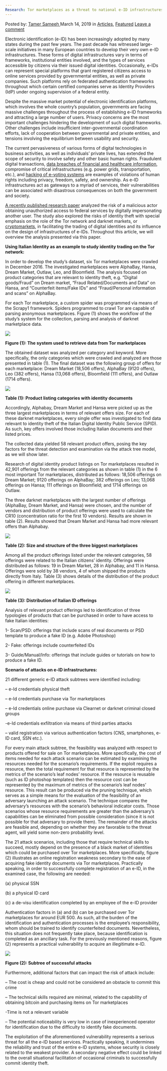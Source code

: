 ```yaml
---
Research: Tor marketplaces as a threat to national e-ID infrastructures
---
```

<article class="post-listing post-28621 post type-post status-publish format-standard has-post-thumbnail hentry category-articles category-deepdot-news tag-eid tag-infrastructures tag-marketplaces tag-national tag-research tag-threat tag-tor">
    <div class="post-inner">
    <p class="post-meta">
    <span>Posted by: <a href="https://www.deepdotweb.com/author/tamersameeh/" title="">Tamer Sameeh </a></span>
    <span>March 14, 2019</span>
    <span>in <a href="https://www.deepdotweb.com/category/articles/" rel="category tag">Articles</a>, <a href="https://www.deepdotweb.com/category/deepdot-news/" rel="category tag">Featured</a></span>
    <span><a href="https://www.deepdotweb.com/2019/03/14/research-tor-marketplaces-as-a-threat-to-national-e-id-infrastructures/#respond">Leave a comment</a></span>
    </p>
    <div class="clear"></div>
    <div class="entry">
    <p>Electronic identification (e-ID) has been increasingly adopted by many states during the past few years. The past decade has witnessed large-scale initiatives in many European countries to develop their very own e-ID infrastructures. These forms of digital infrastructures vary in terms of frameworks, institutional entities involved, and the types of services accessible by citizens via their issued digital identities. Occasionally, e-IDs can represent special platforms that grant registered citizens access to online services provided by governmental entities, as well as private companies. Such platforms rely on federated authentication frameworks throughout which certain certified companies serve as Identity Providers (IdP) under ongoing supervision of a federal entity.</p>
    <p>Despite the massive market potential of electronic identification platforms, which involves the whole country&#8217;s population, governments are facing massive challenges throughout the process of establishing e-ID frameworks and attracting a large number of users. Privacy concerns are the most important challenges hindering the development of such digital frameworks. Other challenges include insufficient inter-governmental coordination efforts, lack of cooperation between governmental and private entities, and tensions involving the equilibrium between usability and security.</p>
    <p>The current pervasiveness of various forms of digital technologies in business activities, as well as individuals&#8217; private lives, has extended the scope of security to involve safety and other basic human rights. Fraudulent digital transactions, <a href="https://www.deepdotweb.com/2018/03/19/u-s-healthcare-sector-records-rise-data-breaches/">data breaches of financial and healthcare information</a>, compromise of critical infrastructures (e.g. power grids, transportation, etc.), and <a href="https://www.deepdotweb.com/2017/05/04/personal-data-3-7-million-voters-stolen-hong-kong/">hacking of e-voting systems</a> are examples of violations of human rights including privacy, freedom, safety, and ownership. As e-ID infrastructures act as gateways to a myriad of services, their vulnerabilities can be associated with disastrous consequences on both the government and society.</p>
    <p><a href="https://academic.microsoft.com/#/detail/2888380231">A recently published research paper</a> analyzed the risk of a malicious actor obtaining unauthorized access to federal services by digitally impersonating another user. The study also explored the risks of identity theft with special emphasis on the role of the Tor network and darknet markets, or <a href="https://www.deepdotweb.com/2016/09/06/everything-always-wanted-know-drug-cryptomarkets/">cryptomarkets</a>, in facilitating the trading of digital identities and its influence on the design of infrastructures of e-IDs. Throughout this article, we will overview the analysis presented via this paper.</p>
    <p><strong>Using Italian Identity as an example to study identity trading on the Tor network:</strong></p>
    <p>In order to develop the study&#8217;s dataset, six Tor marketplaces were crawled in December 2016. The investigated marketplaces were AlphaBay, Hansa, Dream Market, Outlaw, Leo, and Bloomfield. The analysis focused on product categories that are relevant to identity theft, e.g. “Digital goods/Fraud” on Dream market, “Fraud Related/Documents and Data” on Hansa, and “Counterfeit items/Fake IDs” and “Fraud/Personal information and scans” on AlphaBay.</p>
    <p>For each Tor marketplace, a custom spider was programmed via means of the Scrapy1 framework. Spiders programmed to crawl Tor are capable of parsing anonymous marketplaces. Figure (1) shows the workflow of the study&#8217;s system for the collection, parsing and analysis of darknet marketplace data.</p>
    <p><img class="wp-image-28625" src="https://www.deepdotweb.com/wp-content/uploads/2019/03/word-image-25.png" srcset="https://www.deepdotweb.com/wp-content/uploads/2019/03/word-image-25.png 807w, https://www.deepdotweb.com/wp-content/uploads/2019/03/word-image-25-300x101.png 300w" sizes="(max-width: 807px) 100vw, 807px" /></p>
    <p><strong>Figure (1): The system used to retrieve data from Tor marketplaces</strong></p>
    <p>The obtained dataset was analyzed per category and keyword. More specifically, the only categories which were crawled and analyzed are those presented in table (1). The final dataset was the following group of offers for each marketplace: Dream Market (18,506 offers), AlphaBay (9120 offers), Leo (382 offers), Hansa (13,068 offers), Bloomfield (111 offers), and Outlaw (1714 offers).</p>
    <p><img class="wp-image-28626" src="https://www.deepdotweb.com/wp-content/uploads/2019/03/word-image-26.png" srcset="https://www.deepdotweb.com/wp-content/uploads/2019/03/word-image-26.png 584w, https://www.deepdotweb.com/wp-content/uploads/2019/03/word-image-26-300x75.png 300w" sizes="(max-width: 584px) 100vw, 584px" /></p>
    <p><strong>Table (1): Product listing categories with identity documents</strong></p>
    <p>Accordingly, Alphabay, Dream Market and Hansa were picked up as the three largest marketplaces in terms of relevant offers size. For each of these darknet marketplaces, every single offer was investigated to find data relevant to identity theft of the Italian Digital Identity Public Service (SPID). As such, key offers involved those including Italian documents and their listed prices.</p>
    <p>The collected data yielded 58 relevant product offers, posing the key factors for the threat detection and examination via the attack tree model, as we will show later.</p>
    <p>Research of digital identity product listings on Tor marketplaces resulted in 42,901 offerings from the relevant categories as shown in table (1) in the 6 most important Tor marketplaces, distributed as follows: 18,506 offerings on Dream Market; 9120 offerings on AlphaBay; 382 offerings on Leo; 13,068 offerings on Hansa; 111 offerings on Bloomfield; and 1714 offerings on Outlaw.</p>
    <p>The three darknet marketplaces with the largest number of offerings (AlphaBay, Dream Market, and Hansa) were chosen, and the number of vendors and distribution of product offerings were used to calculate the CR10 (concentration ratio for the first 10 vendors). Results are shown in table (2). Results showed that Dream Market and Hansa had more relevant offers than Alphabay.</p>
    <p><img class="wp-image-28627" src="https://www.deepdotweb.com/wp-content/uploads/2019/03/word-image-27.png" srcset="https://www.deepdotweb.com/wp-content/uploads/2019/03/word-image-27.png 587w, https://www.deepdotweb.com/wp-content/uploads/2019/03/word-image-27-300x76.png 300w" sizes="(max-width: 587px) 100vw, 587px" /></p>
    <p><strong>Table (2): Size and structure of the three biggest marketplaces</strong></p>
    <p>Among all the product offerings listed under the relevant categories, 58 offerings were related to the Italian citizens’ identity. Offerings were distributed as follows: 19 in Dream Market, 28 in Alphabay, and 11 in Hansa. Offerings were sold by 38 vendors, 4 of whom shipped the products directly from Italy. Table (3) shows details of the distribution of the product offering in different marketplaces.</p>
    <p><img class="wp-image-28628" src="https://www.deepdotweb.com/wp-content/uploads/2019/03/word-image-28.png" srcset="https://www.deepdotweb.com/wp-content/uploads/2019/03/word-image-28.png 578w, https://www.deepdotweb.com/wp-content/uploads/2019/03/word-image-28-150x150.png 150w, https://www.deepdotweb.com/wp-content/uploads/2019/03/word-image-28-297x300.png 297w, https://www.deepdotweb.com/wp-content/uploads/2019/03/word-image-28-55x55.png 55w, https://www.deepdotweb.com/wp-content/uploads/2019/03/word-image-28-50x50.png 50w" sizes="(max-width: 578px) 100vw, 578px" /></p>
    <p><strong>Table (3): Distribution of Italian ID offerings</strong></p>
    <p>Analysis of relevant product offerings led to identification of three typologies of products that can be purchased in order to have access to fake Italian identities:</p>
    <p>1- Scan/PSD: offerings that include scans of real documents or PSD template to produce a fake ID (e.g. Adobe Photoshop)</p>
    <p>2- Fake: offerings include counterfeited IDs</p>
    <p>3- Guide/Manual/Info: offerings that include guides or tutorials on how to produce a fake ID.</p>
    <p><strong>Scenario of attacks on e-ID infrastructures:</strong></p>
    <p>21 different generic e-ID attack subtrees were identified including:</p>
    <p>&#8211; e-Id credentials physical theft</p>
    <p>&#8211; e-Id credentials purchase via Tor marketplaces</p>
    <p>&#8211; e-Id credentials online purchase via Clearnet or darknet criminal closed groups</p>
    <p>-e-Id credentials exfiltration via means of third parties attacks</p>
    <p>&#8211; valid registration via various authentication factors (CNS, smartphones, e-ID card, SSN etc.).</p>
    <p>For every main attack subtree, the feasibility was analyzed with respect to products offered for sale on Tor marketplaces. More specifically, the cost of items needed for each attack scenario can be estimated by examining the resources needed for the scenario’s requirements. If the exploit requires a resource, then the total requirement for that resource is represented by the metrics of the scenario’s leaf nodes’ resource. If the resource is reusable (such as ID photoshop templates) then the resource cost can be represented by the maximum of metrics of the scenario’s leaf nodes’ resource. This result can be produced via the pruning technique, which serves as a simple means for the evaluation of the feasibility of an adversary launching an attack scenario. The technique compares the adversary&#8217;s resources with the scenario’s behavioral indicator costs. Those scenarios whose resource requirements are greater than the adversary’s capabilities can be eliminated from possible consideration (since it is not possible for that adversary to provide them). The remainder of the attacks are feasible and, depending on whether they are favorable to the threat agent, will yield some non-zero probability level.</p>
    <p>The 21 attack scenarios, including those that require technical skills to succeed, mostly depend on the presence of a black market of identities which could be purchased over Tor marketplaces. More specifically, figure (2) illustrates an online registration weakness secondary to the ease of acquiring fake identity documents via Tor marketplaces. Practically speaking, in order to successfully complete registration of an e-ID, in the examined case, the following are needed:</p>
    <p>(a) physical SSN</p>
    <p>(b) a physical ID card</p>
    <p>(c) a de-visu identification completed by an employee of the e-ID provider</p>
    <p>Authentication factors in (a) and (b) can be purchased over Tor marketplaces for around EUR 500. As such, all the burden of the identification and authentication processes is the employee’s responsibility, whom should be trained to identify counterfeited documents. Nevertheless, this situation does not frequently take place, because identification is completed as an ancillary task. For the previously mentioned reasons, figure (2) represents a practical vulnerability to acquire an illegitimate e-ID.</p>
    <p><img class="wp-image-28629" src="https://www.deepdotweb.com/wp-content/uploads/2019/03/word-image-29.png" srcset="https://www.deepdotweb.com/wp-content/uploads/2019/03/word-image-29.png 573w, https://www.deepdotweb.com/wp-content/uploads/2019/03/word-image-29-300x150.png 300w" sizes="(max-width: 573px) 100vw, 573px" /></p>
    <p><strong>Figure (2): Subtree of successful attacks</strong></p>
    <p>Furthermore, additional factors that can impact the risk of attack include:</p>
    <p>&#8211; The cost is cheap and could not be considered an obstacle to commit this crime</p>
    <p>&#8211; The technical skills required are minimal, related to the capability of obtaining bitcoin and purchasing items on Tor marketplaces</p>
    <p>-Time is not a relevant variable</p>
    <p>&#8211; The potential noticeability is very low in case of inexperienced operator for identification due to the difficulty to identify fake documents.</p>
    <p>The exploitation of the aforementioned vulnerability represents a serious threat for all the e-ID based services. Practically speaking, it undermines the reliability and trust of the entire e-ID systems, whose security is closely related to the weakest provider. A secondary negative effect could be linked to the overall situational facilitation of occasional criminals to successfully commit identity theft.</p>
    </div>
    <span style="display:none"><a href="https://www.deepdotweb.com/tag/eid/" rel="tag">eid</a> <a href="https://www.deepdotweb.com/tag/infrastructures/" rel="tag">infrastructures</a> <a href="https://www.deepdotweb.com/tag/marketplaces/" rel="tag">marketplaces</a> <a href="https://www.deepdotweb.com/tag/national/" rel="tag">national</a> <a href="https://www.deepdotweb.com/tag/research/" rel="tag">research</a> <a href="https://www.deepdotweb.com/tag/threat/" rel="tag">threat</a> <a href="https://www.deepdotweb.com/tag/tor/" rel="tag">tor</a></span> <span style="display:none" class="updated">2019-03-14</span>
    <div style="display:none" class="vcard author" itemprop="author" itemscope itemtype="http://schema.org/Person"><strong class="fn" itemprop="name"><a href="https://www.deepdotweb.com/author/tamersameeh/" title="Posts by Tamer Sameeh" rel="author">Tamer Sameeh</a></strong></div>
    </div>
</article>


